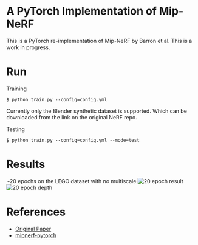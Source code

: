 # A PyTorch Implementation of Mip-NeRF
This is a PyTorch re-implementation of Mip-NeRF by Barron et al. This is a work in progress.
# Run
Training 

`$ python train.py --config=config.yml`

Currently only the Blender synthetic dataset is supported. Which can be downloaded from the link on the original NeRF repo.

Testing 

`$ python train.py --config=config.yml --mode=test`

# Results
~20 epochs on the LEGO dataset with no multiscale
![20 epoch result](./misc/20.gif)![20 epoch depth](./misc/d20.gif)
# References
* [Original Paper](https://arxiv.org/abs/2103.13415)
* [mipnerf-pytorch](https://github.com/bebeal/mipnerf-pytorch/tree/7b2ec348093285e1f549c52d54fb3871b987e6f5)